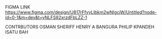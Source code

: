 FIGMA LINK
https://www.figma.com/design/U817rFfvyLIbkm2wNIgcjW/Untitled?node-id=0-1&m=dev&t=yNLFS82xrzdFbLZZ-1




CONTRBUTORS
OSMAN SHERIFF
HENRY A BANGURA
PHILIP KPANDEH
ISATU BAH
